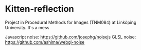 # Kitten-reflection

Project in Procedural Methods for Images (TNM084) at Linköping University. It's a mess

Javascript noise: https://github.com/josephg/noisejs
GLSL noise: https://github.com/ashima/webgl-noise